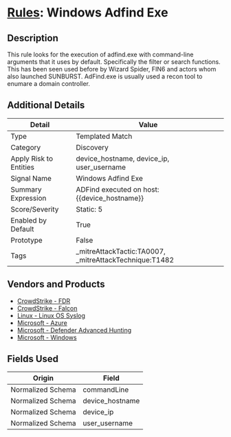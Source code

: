 # [Rules](README.md): Windows Adfind Exe

## Description
This rule looks for the execution of adfind.exe with command-line arguments that it uses by default. Specifically the filter or search functions. This has been seen used before by Wizard Spider, FIN6 and actors whom also launched SUNBURST. AdFind.exe is usually used a recon tool to enumare a domain controller.

## Additional Details
|Detail|Value|
|----|----|
|Type|Templated Match|
|Category|Discovery|
|Apply Risk to Entities|device_hostname, device_ip, user_username|
|Signal Name|Windows Adfind Exe|
|Summary Expression|ADFind executed on host: {{device_hostname}}|
|Score/Severity|Static: 5|
|Enabled by Default|True|
|Prototype|False|
|Tags|_mitreAttackTactic:TA0007, _mitreAttackTechnique:T1482|
## Vendors and Products
- [CrowdStrike - FDR](../products/569a3a44-c29f-492e-bcf4-5dc04e2ab0f3.md)
- [CrowdStrike - Falcon](../products/840c72e0-4e47-41e7-9b93-31f55d12f07d.md)
- [Linux - Linux OS Syslog](../products/0e20c932-d992-4bd4-b276-c15119ca5c0b.md)
- [Microsoft - Azure](../products/a1225af5-e778-4068-a9a2-47da93d1ff24.md)
- [Microsoft - Defender Advanced Hunting](../products/3382523e-2072-41bd-b50b-6b148957d0b0.md)
- [Microsoft - Windows](../products/1ff7546c-cb36-4a24-87f7-89d2cecc5761.md)


## Fields Used

|Origin|Field|
|----|----|
|Normalized Schema|commandLine|
|Normalized Schema|device_hostname|
|Normalized Schema|device_ip|
|Normalized Schema|user_username|


